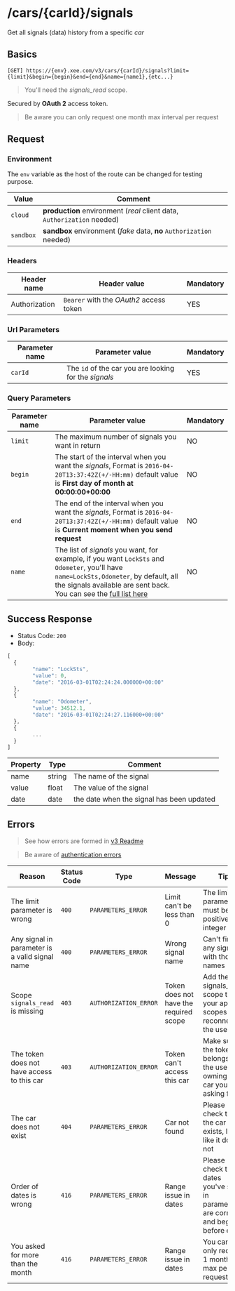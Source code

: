 # /cars/{carId}/signals

Get all signals (data) history from a specific *car*

## Basics

`[GET] https://{env}.xee.com/v3/cars/{carId}/signals?limit={limit}&begin={begin}&end={end}&name={name1},{etc...}`

> You'll need the *signals_read* scope.

Secured by **OAuth 2** access token.

> Be aware you can only request one month max interval per request

## Request

### Environment

The `env` variable as the host of the route can be changed for testing purpose.

|Value|Comment|
|---|---|
|`cloud`|**production** environment (*real* client data, `Authorization` needed)|
|`sandbox`|**sandbox** environment (*fake* data, **no** `Authorization` needed)|

### Headers

|Header name|Header value|Mandatory|
|---|---|---|
|Authorization|`Bearer` with the *OAuth2* access token|YES|

### Url Parameters

|Parameter name|Parameter value|Mandatory|
|---|---|---|
|`carId`|The `id` of the car you are looking for the *signals*|YES|

### Query Parameters

|Parameter name|Parameter value|Mandatory|
|---|---|---|
|`limit`|The maximum number of signals you want in return|NO|
|`begin`|The start of the interval when you want the *signals*, Format is `2016-04-20T13:37:42Z(+/-HH:mm)` default value is **First day of month at 00:00:00+00:00**|NO|
|`end`|The end of the interval when you want the *signals*, Format is `2016-04-20T13:37:42Z(+/-HH:mm)` default value is **Current moment when you send request**|NO|
|`name`|The list of *signals* you want, for example, if you want `LockSts` and `Odometer`, you'll have `name=LockSts,Odometer`, by default, all the signals available are sent back. You can see the [full list here](signals_list.md)|NO|

## Success Response

- Status Code: `200`
- Body:

```javascript 
[
  {
	    "name": "LockSts",
	    "value": 0,
	    "date": "2016-03-01T02:24:24.000000+00:00"
  },
  {
	    "name": "Odometer",
	    "value": 34512.1,
	    "date": "2016-03-01T02:24:27.116000+00:00"
  },
  {
  		...
  }
]
```

|Property|Type|Comment|
|---|---|---|
|name|string|The name of the signal|
|value|float|The value of the signal|
|date|date|the date when the signal has been updated|


## Errors

> See how errors are formed in [v3 Readme](../README.md)

> Be aware of [authentication errors](../auth/README.md)

|Reason|Status Code|Type|Message|Tip|
|---|---|---|---|---|
|The limit parameter is wrong|`400`|`PARAMETERS_ERROR`|Limit can't be less than 0|The limit in parameter must ben a positive integer|
|Any signal in parameter is a valid signal name|`400`|`PARAMETERS_ERROR`|Wrong signal name|Can't find any signals with those names|
|Scope `signals_read` is missing|`403`|`AUTHORIZATION_ERROR`|Token does not have the required scope|Add the signals_read scope to your app scopes and reconnect the user|
|The token does not have access to this car|`403`|`AUTHORIZATION_ERROR`|Token can't access this car|Make sure the token belongs to the user owning the car you're asking for|
|The car does not exist|`404`|`PARAMETERS_ERROR`|Car not found|Please check that the car exists, looks like it does not|
|Order of dates is wrong|`416`|`PARAMETERS_ERROR`|Range issue in dates|Please check the dates you've set in parameters are correct and begin is before end|
|You asked for more than the month|`416`|`PARAMETERS_ERROR`|Range issue in dates|You can only request 1 month max per request|